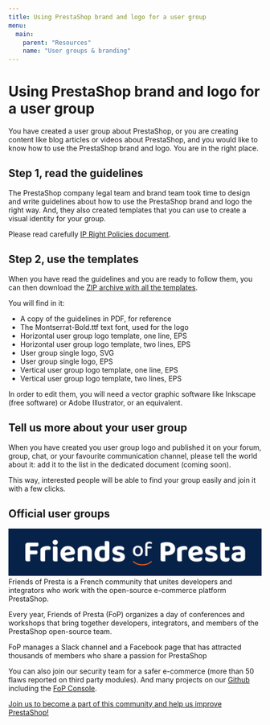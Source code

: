 ```yaml
---
title: Using PrestaShop brand and logo for a user group
menu:
  main:
    parent: "Resources"
    name: "User groups & branding"
---
```


# Using PrestaShop brand and logo for a user group

You have created a user group about PrestaShop, or you are creating content like blog articles or videos about PrestaShop, and you would like to know how to use the PrestaShop brand and logo. You are in the right place.


## Step 1, read the guidelines

The PrestaShop company legal team and brand team took time to design and write guidelines about how to use the PrestaShop brand and logo the right way. And, they also created templates that you can use to create a visual identity for your group.

Please read carefully [IP Right Policies document](/files/ip-right-policies.pdf).


## Step 2, use the templates

When you have read the guidelines and you are ready to follow them, you can then download the [ZIP archive with all the templates](/files/PrestaShop_Privacy_Policies.zip).

You will find in it:
- A copy of the guidelines in PDF, for reference
- The Montserrat-Bold.ttf text font, used for the logo
- Horizontal user group logo template, one line, EPS
- Horizontal user group logo template, two lines, EPS
- User group single logo, SVG
- User group single logo, EPS
- Vertical user group logo template, one line, EPS
- Vertical user group logo template, two lines, EPS

In order to edit them, you will need a vector graphic software like Inkscape (free software) or Adobe Illustrator, or an equivalent.


## Tell us more about your user group

When you have created you user group logo and published it on your forum, group, chat, or your favourite communication channel, please tell the world about it: add it to the list in the dedicated document (coming soon).

This way, interested people will be able to find your group easily and join it with a few clicks.

## Official user groups

![Friends of Presta](fop_logotype-horizontal-blanc-avec-fond.svg)
Friends of Presta is a French community that unites developers and integrators who work with the open-source e-commerce platform PrestaShop.

Every year, Friends of Presta (FoP) organizes a day of conferences and workshops that bring together developers, integrators, and members of the PrestaShop open-source team.

FoP manages a Slack channel and a Facebook page that has attracted thousands of members who share a passion for PrestaShop

You can also join our security team for a safer e-commerce (more than 50 flaws reported on third party modules). And many projects on our [Github](https://github.com/friends-of-presta) including the [FoP Console](https://github.com/friends-of-presta/fop_console).

[Join us to become a part of this community and help us improve PrestaShop!](https://friendsofpresta.org/en)